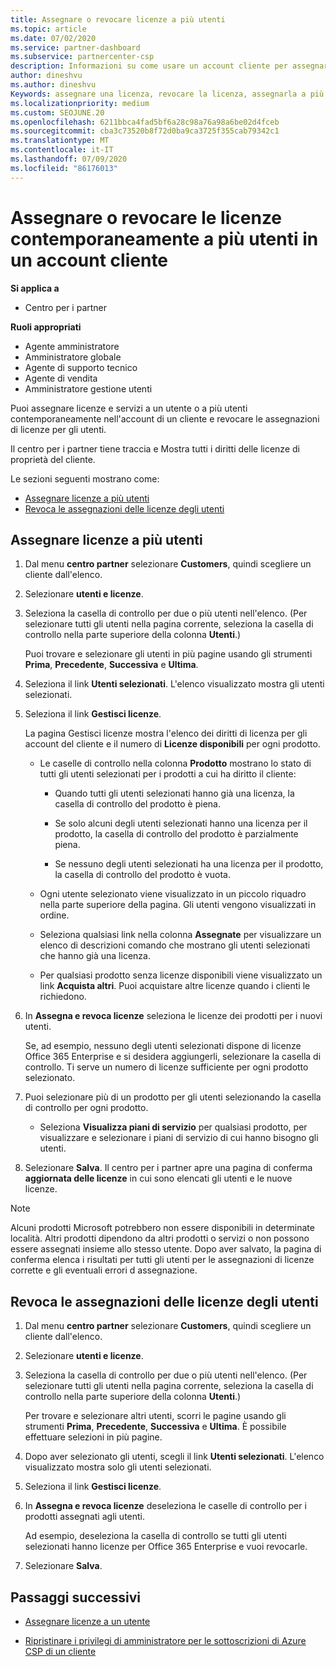 ```yaml
---
title: Assegnare o revocare licenze a più utenti
ms.topic: article
ms.date: 07/02/2020
ms.service: partner-dashboard
ms.subservice: partnercenter-csp
description: Informazioni su come usare un account cliente per assegnare o revocare licenze e servizi a un utente o a più utenti contemporaneamente.
author: dineshvu
ms.author: dineshvu
Keywords: assegnare una licenza, revocare la licenza, assegnarla a più utenti,
ms.localizationpriority: medium
ms.custom: SEOJUNE.20
ms.openlocfilehash: 6211bbca4fad5bf6a28c98a76a98a6be02d4fceb
ms.sourcegitcommit: cba3c73520b8f72d0ba9ca3725f355cab79342c1
ms.translationtype: MT
ms.contentlocale: it-IT
ms.lasthandoff: 07/09/2020
ms.locfileid: "86176013"
---
```

# <a name="assign-or-revoke-licenses-at-the-same-time-to-multiple-users-in-a-customer-account"></a>Assegnare o revocare le licenze contemporaneamente a più utenti in un account cliente

**Si applica a**

- Centro per i partner

**Ruoli appropriati**

- Agente amministratore
- Amministratore globale
- Agente di supporto tecnico
- Agente di vendita
- Amministratore gestione utenti

Puoi assegnare licenze e servizi a un utente o a più utenti contemporaneamente nell'account di un cliente e revocare le assegnazioni di licenze per gli utenti.

Il centro per i partner tiene traccia e Mostra tutti i diritti delle licenze di proprietà del cliente.

Le sezioni seguenti mostrano come:
- [Assegnare licenze a più utenti](#assign-licenses-to-groups)
- [Revoca le assegnazioni delle licenze degli utenti](#revoking-licenses)

<a href="" id="assign-licenses-to-groups"></a>
## <a name="assign-licenses-to-multiple-users"></a>Assegnare licenze a più utenti

1. Dal menu **centro partner** selezionare **Customers**, quindi scegliere un cliente dall'elenco.

2. Selezionare **utenti e licenze**.

3. Seleziona la casella di controllo per due o più utenti nell'elenco. (Per selezionare tutti gli utenti nella pagina corrente, seleziona la casella di controllo nella parte superiore della colonna **Utenti**.)

    Puoi trovare e selezionare gli utenti in più pagine usando gli strumenti **Prima**, **Precedente**, **Successiva** e **Ultima**.

4. Seleziona il link **Utenti selezionati**. L'elenco visualizzato mostra gli utenti selezionati.

5. Seleziona il link **Gestisci licenze**.

    La pagina Gestisci licenze mostra l'elenco dei diritti di licenza per gli account del cliente e il numero di **Licenze disponibili** per ogni prodotto.

    - Le caselle di controllo nella colonna **Prodotto** mostrano lo stato di tutti gli utenti selezionati per i prodotti a cui ha diritto il cliente:

       - Quando tutti gli utenti selezionati hanno già una licenza, la casella di controllo del prodotto è piena.

       - Se solo alcuni degli utenti selezionati hanno una licenza per il prodotto, la casella di controllo del prodotto è parzialmente piena.

       - Se nessuno degli utenti selezionati ha una licenza per il prodotto, la casella di controllo del prodotto è vuota.

    - Ogni utente selezionato viene visualizzato in un piccolo riquadro nella parte superiore della pagina. Gli utenti vengono visualizzati in ordine.

    - Seleziona qualsiasi link nella colonna **Assegnate** per visualizzare un elenco di descrizioni comando che mostrano gli utenti selezionati che hanno già una licenza.

    - Per qualsiasi prodotto senza licenze disponibili viene visualizzato un link **Acquista altri**. Puoi acquistare altre licenze quando i clienti le richiedono.

6. In **Assegna e revoca licenze** seleziona le licenze dei prodotti per i nuovi utenti. 

   Se, ad esempio, nessuno degli utenti selezionati dispone di licenze Office 365 Enterprise e si desidera aggiungerli, selezionare la casella di controllo. Ti serve un numero di licenze sufficiente per ogni prodotto selezionato.

7. Puoi selezionare più di un prodotto per gli utenti selezionando la casella di controllo per ogni prodotto.
    -   Seleziona **Visualizza piani di servizio** per qualsiasi prodotto, per visualizzare e selezionare i piani di servizio di cui hanno bisogno gli utenti.

8. Selezionare **Salva**. Il centro per i partner apre una pagina di conferma **aggiornata delle licenze** in cui sono elencati gli utenti e le nuove licenze.

>[!NOTE]
>Alcuni prodotti Microsoft potrebbero non essere disponibili in determinate località. Altri prodotti dipendono da altri prodotti o servizi o non possono essere assegnati insieme allo stesso utente. Dopo aver salvato, la pagina di conferma elenca i risultati per tutti gli utenti per le assegnazioni di licenze corrette e gli eventuali errori d assegnazione.

<a href="" id="revoking-licenses"></a>
## <a name="revoke-users-license-assignments"></a>Revoca le assegnazioni delle licenze degli utenti

1. Dal menu **centro partner** selezionare **Customers**, quindi scegliere un cliente dall'elenco.

2. Selezionare **utenti e licenze**.

3. Seleziona la casella di controllo per due o più utenti nell'elenco. (Per selezionare tutti gli utenti nella pagina corrente, seleziona la casella di controllo nella parte superiore della colonna **Utenti**.)

    Per trovare e selezionare altri utenti, scorri le pagine usando gli strumenti **Prima**, **Precedente**, **Successiva** e **Ultima**. È possibile effettuare selezioni in più pagine.

4. Dopo aver selezionato gli utenti, scegli il link **Utenti selezionati**. L'elenco visualizzato mostra solo gli utenti selezionati.

5. Seleziona il link **Gestisci licenze**.

6. In **Assegna e revoca licenze** deseleziona le caselle di controllo per i prodotti assegnati agli utenti.

   Ad esempio, deseleziona la casella di controllo se tutti gli utenti selezionati hanno licenze per Office 365 Enterprise e vuoi revocarle.

7. Selezionare **Salva**.

## <a name="next-steps"></a>Passaggi successivi

- [Assegnare licenze a un utente](assign-licenses-to-users.md)

- [Ripristinare i privilegi di amministratore per le sottoscrizioni di Azure CSP di un cliente](revoke-reinstate-csp.md)